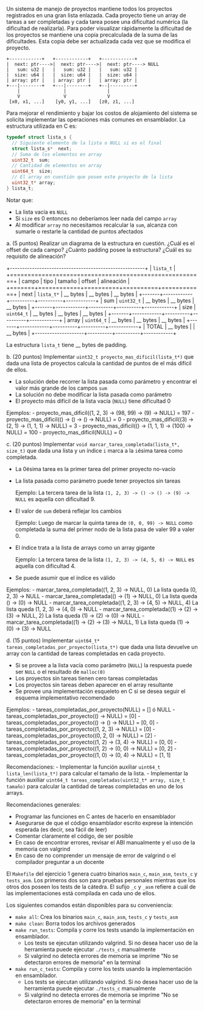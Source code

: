 Un sistema de manejo de proyectos mantiene todos los proyectos registrados en
una gran lista enlazada. Cada proyecto tiene un array de tareas a ser
completadas y cada tarea posee una dificultad numérica (la dificultad de
realizarla). Para poder visualizar rápidamente la dificultad de los proyectos
se mantiene una copia precalculada de la suma de las dificultades. Esta copia
debe ser actualizada cada vez que se modifica el proyecto.

```ditaa
+------------+   +------------+   +------------+
|  next: ptr---->|  next: ptr---->|  next: ptr----> NULL
|   sum: u32 |   |   sum: u32 |   |   sum: u32 |
|  size: u64 |   |  size: u64 |   |  size: u64 |
| array: ptr |   | array: ptr |   | array: ptr |
+---|--------+   +---|--------+   +--|---------+
    |                |               |
    V                V               V
 [x0, x1, ...]    [y0, y1, ...]   [z0, z1, ...]
```

Para mejorar el rendimiento y bajar los costos de alojamiento del sistema se
solicita implementar las operaciones más comunes en ensamblador. La estructura
utilizada en C es:

```c
typedef struct lista_s {
  // Siguiente elemento de la lista o NULL si es el final
  struct lista_s*  next;
  // Suma de los elementos en array
  uint32_t  sum;
  // Cantidad de elementos en array
  uint64_t  size;
  // El array en cuestión que posee este proyecto de la lista
  uint32_t* array;
} lista_t;
```

Notar que:
  - La lista vacía es `NULL`
  - Si `size` es 0 entonces no deberíamos leer nada del campo `array`
  - Al modificar `array` no necesitamos recalcular la `sum`, alcanza con
    sumarle o restarle la cantidad de puntos afectados

a. (5 puntos) Realizar un diagrama de la estructura en cuestión. ¿Cuál es el
   offset de cada campo? ¿Cuánto padding posee la estructura? ¿Cuál es su
   requisito de alineación?

   +-------------------------------------------------------+
   | `lista_t`                                             |
   +=======================================================+
   | campo | tipo       | tamaño   | offset   | alineación |
   +=======+============+==========+==========+============+
   | next  | `lista_t*` | __ bytes | __ bytes | __ bytes   |
   +-------+------------+----------+----------+------------+
   | sum   | `uint32_t` | __ bytes | __ bytes | __ bytes   |
   +-------+------------+----------+----------+------------+
   | size  | `uint64_t` | __ bytes | __ bytes | __ bytes   |
   +-------+------------+----------+----------+------------+
   | array | `uint64_t` | __ bytes | __ bytes | __ bytes   |
   +-------+------------+----------+----------+------------+
   | TOTAL              | __ bytes |          | __ bytes   |
   +--------------------+----------+----------+------------+

   La estructura `lista_t` tiene __ bytes de padding.

b. (20 puntos) Implementar `uint32_t proyecto_mas_dificil(lista_t*)` que dada
   una lista de proyectos calcula la cantidad de puntos de el más difícil de
   ellos.

   - La solución debe recorrer la lista pasada como parámetro y encontrar el
     valor más grande de los campos `sum`
   - La solución no debe modificar la lista pasada como parámetro
   - El proyecto más difícil de la lista vacía (`NULL`) tiene dificultad 0

   Ejemplos:
     - proyecto_mas_dificil((1, 2, 3) -> (98, 99) -> (9) -> NULL) = 197
     - proyecto_mas_dificil(() -> () -> () -> NULL) = 0
     - proyecto_mas_dificil((3) -> (2, 1) -> (1, 1, 1) -> NULL) = 3
     - proyecto_mas_dificil(() -> (1, 1, 1) -> (100) -> NULL) = 100
     - proyecto_mas_dificil(NULL) = 0

c. (20 puntos) Implementar `void marcar_tarea_completada(lista_t*, size_t)` que
   dada una lista y un índice `i` marca a la `i`ésima tarea como completada.

   - La 0ésima tarea es la primer tarea del primer proyecto no-vacío
   - La lista pasada como parámetro puede tener proyectos sin tareas

     Ejemplo:
       La tercera tarea de la lista `(1, 2, 3) -> () -> () -> (9) -> NULL` es
       aquella con dificultad 9.

   - El valor de `sum` deberá reflejar los cambios

     Ejemplo:
       Luego de marcar la quinta tarea de `(0, 0, 99) -> NULL` como completada
       la suma del primer nodo de la lista pasa de valer 99 a valer 0.

   - El índice trata a la lista de arrays como un array gigante

     Ejemplo:
       La tercera tarea de la lista `(1, 2, 3) -> (4, 5, 6) -> NULL` es aquella
       con dificultad 4.

   - Se puede asumir que el índice es válido

   Ejemplos:
     - marcar_tarea_completada((1, 2, 3) -> NULL, 0)
         La lista queda (0, 2, 3) -> NULL
     - marcar_tarea_completada(() -> (1) -> NULL, 0)
         La lista queda () -> (0) -> NULL
     - marcar_tarea_completada((1, 2, 3) -> (4, 5) -> NULL, 4)
         La lista queda (1, 2, 3) -> (4, 0) -> NULL
     - marcar_tarea_completada((1) -> (2) -> (3) -> NULL, 2)
         La lista queda (1) -> (2) -> (0) -> NULL
     - marcar_tarea_completada((1) -> (2) -> (3) -> NULL, 1)
         La lista queda (1) -> (0) -> (3) -> NULL

d. (15 puntos) Implementar `uint64_t* tareas_completadas_por_proyecto(lista_t*)`
   que dada una lista devuelve un array con la cantidad de tareas completadas
   en cada proyecto.

   - Si se provee a la lista vacía como parámetro (`NULL`) la respuesta puede
     ser `NULL` o el resultado de `malloc(0)`
   - Los proyectos sin tareas tienen cero tareas completadas
   - Los proyectos sin tareas deben aparecer en el array resultante
   - Se provee una implementación esqueleto en C si se desea seguir el esquema
     implementativo recomendado

   Ejemplos:
     - tareas_completadas_por_proyecto(NULL) = [] ó NULL
     - tareas_completadas_por_proyecto(() -> NULL) = [0]
     - tareas_completadas_por_proyecto(() -> () -> NULL) = [0, 0]
     - tareas_completadas_por_proyecto((1, 2, 3) -> NULL) = [0]
     - tareas_completadas_por_proyecto((0, 2, 0) -> NULL) = [2]
     - tareas_completadas_por_proyecto((1, 2) -> (3, 4) -> NULL) = [0, 0]
     - tareas_completadas_por_proyecto((1, 2) -> (0, 0) -> NULL) = [0, 2]
     - tareas_completadas_por_proyecto((1, 0) -> (0, 4) -> NULL) = [1, 1]

   Recomendaciones:
     - Implementar la función auxiliar `uint64_t lista_len(lista_t*)` para
       calcular el tamaño de la lista.
     - Implementar la función auxiliar
       `uint64_t tareas_completadas(uint32_t* array, size_t tamaño)` para
       calcular la cantidad de tareas completadas en uno de los arrays.

Recomendaciones generales:
- Programar las funciones en C antes de hacerlo en ensamblador
- Asegurarse de que el código ensamblador escrito exprese la intención
  esperada (es decir, sea fácil de leer)
- Comentar claramente el código, de ser posible
- En caso de encontrar errores, revisar el ABI manualmente y el uso de la
  memoria con valgrind
- En caso de no comprender un mensaje de error de valgrind o el compilador
  preguntar a un docente

El `Makefile` del ejercicio 1 genera cuatro binarios `main_c`, `main_asm`,
`tests_c` y `tests_asm`. Los primeros dos son para pruebas personales mientras
que los otros dos poseen los tests de la cátedra. El sufijo `_c` y `_asm`
refiere a cuál de las implementaciones está compilada en cada uno de ellos.

Los siguientes comandos están disponibles para su conveniencia:
- `make all`: Crea los binarios `main_c`, `main_asm`, `tests_c` y `tests_asm`
- `make clean`: Borra todos los archivos generados
- `make run_tests`: Compila y corre los tests usando la implementación en
  ensamblador.
  - Los tests se ejecutan utilizando valgrind. Si no desea hacer uso de la
    herramienta puede ejecutar `./tests_c` manualmente
  - Si valgrind no detecta errores de memoria se imprime "No se detectaron
    errores de memoria" en la terminal
- `make run_c_tests`: Compila y corre los tests usando la implementación en
  ensamblador.
  - Los tests se ejecutan utilizando valgrind. Si no desea hacer uso de la
    herramienta puede ejecutar `./tests_c` manualmente
  - Si valgrind no detecta errores de memoria se imprime "No se detectaron
    errores de memoria" en la terminal
